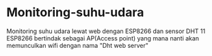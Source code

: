 # Monitoring-suhu-udara
Monitoring suhu udara lewat web dengan ESP8266 dan sensor DHT 11
ESP8266 bertindak sebagai AP(Access point) yang mana nanti akan memunculkan wifi dengan nama "Dht web server"
